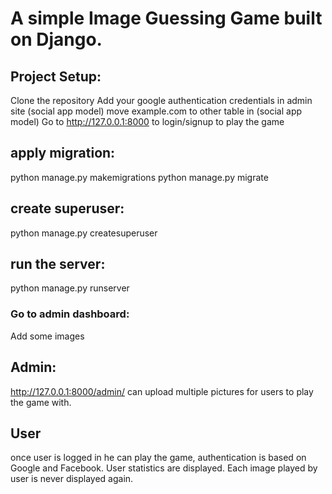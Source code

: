 # A simple Image Guessing Game built on Django.

## Project Setup:
Clone the repository
Add your google authentication credentials in admin site (social app model)
move example.com to other table in (social app model)
Go to http://127.0.0.1:8000 to login/signup to play the game

## apply migration:
python manage.py makemigrations
python manage.py migrate

## create superuser:
python manage.py createsuperuser

## run the server:
python manage.py runserver

### Go to admin dashboard:
Add some images

## Admin:
http://127.0.0.1:8000/admin/
can upload multiple pictures for users to play the game with.

## User
once user is logged in he can play the game, authentication is based on Google and Facebook.
User statistics are displayed.
Each image played by user is never displayed again.
